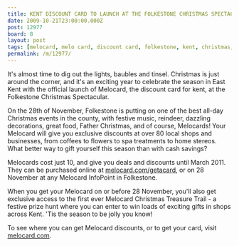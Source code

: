 ```yaml
---
title: KENT DISCOUNT CARD TO LAUNCH AT THE FOLKESTONE CHRISTMAS SPECTACULAR
date: 2009-10-21T23:00:00.000Z
post: 12977
board: 8
layout: post
tags: [melocard, melo card, discount card, folkestone, kent, christmas, folkestone christmas spectacular]
permalink: /m/12977/
---
```

It's almost time to dig out the lights, baubles and tinsel. Christmas is just around the corner, and it's an exciting year to celebrate the season in East Kent with the official launch of Melocard, the discount card for kent, at the Folkestone Christmas Spectacular.

On the 28th of November, Folkestone is putting on one of the best all-day Christmas events in the county, with festive music, reindeer, dazzling decorations, great food, Father Christmas, and of course, Melocards! Your Melocard will give you exclusive discounts at over 80 local shops and businesses, from coffees to flowers to spa treatments to home stereos. What better way to gift yourself this season than with cash savings?

Melocards cost just 10, and give you deals and discounts until March 2011. They can be purchased online at <a href="http://www.melocard.com/getacard">melocard.com/getacard</a>, or on 28 November at any Melocard InfoPoint in Folkestone.

When you get your Melocard on or before 28 November, you'll also get exclusive access to the first ever Melocard Christmas Treasure Trail - a festive prize hunt where you can enter to win loads of exciting gifts in shops across Kent. 'Tis the season to be jolly you know!

To see where you can get Melocard discounts, or to get your card, visit <a href="http://www.melocard.com">melocard.com</a>.
